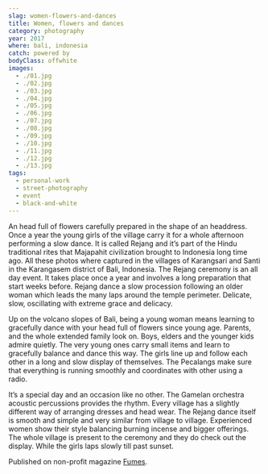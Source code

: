 ```yaml
---
slag: women-flowers-and-dances
title: Women, flowers and dances
category: photography
year: 2017
where: bali, indonesia
catch: powered by
bodyClass: offwhite
images:
  - ./01.jpg
  - ./02.jpg
  - ./03.jpg
  - ./04.jpg
  - ./05.jpg
  - ./06.jpg
  - ./07.jpg
  - ./08.jpg
  - ./09.jpg
  - ./10.jpg
  - ./11.jpg
  - ./12.jpg
  - ./13.jpg
tags:
  - personal-work
  - street-photography
  - event
  - black-and-white
---
```


An head full of flowers carefully prepared in the shape of an headdress. Once a year the young girls of the village carry it for a whole afternoon performing a slow dance.
It is called Rejang and it’s part of the Hindu traditional rites that Majapahit civilization brought to Indonesia long time ago. All these photos where captured in the villages of Karangsari and Santi in the Karangasem district of Bali, Indonesia.
The Rejang ceremony is an all day event. It takes place once a year and involves a long preparation that start weeks before. Rejang dance a slow procession following an older woman which leads the many laps around the temple perimeter. Delicate, slow, oscillating with extreme grace and delicacy.

Up on the volcano slopes of Bali, being a young woman means learning to gracefully dance with your head full of flowers since young age. Parents, and the whole extended family look on. Boys, elders and the younger kids admire quietly. The very young ones carry small items and learn to gracefully balance and dance this way. The girls line up and follow each other in a long and slow display of themselves. The Pecalangs make sure that everything is running smoothly and coordinates with other using a radio.

It’s a special day and an occasion like no other. The Gamelan orchestra acoustic percussions provides the rhythm. Every village has a slightly different way of arranging dresses and head wear. The Rejang dance itself is smooth and simple and very similar from village to village. Experienced women show their style balancing burning incense and bigger offerings. The whole village is present to the ceremony and they do check out the display. While the girls laps slowly till past sunset.

Published on non-profit magazine [Fumes](https://fumes.junglestar.org/photo-journalism/women-flowers-and-dances/).
